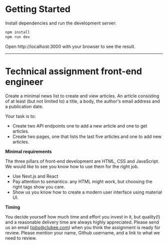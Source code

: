 # Getting Started

Install dependencies and run the development server:
```bash
npm install
npm run dev
```
Open http://localhost:3000 with your browser to see the result.

---

# Technical assignment front-end engineer

Create a minimal news list to create and view articles. An article consisting of at least (but not limited to) a title,
a body, the author's email address and a publication date.

Your task is to:

* Create two API endpoints one to add a new article and one to get articles.
* Create two pages, one that lists the last five articles and one to add new articles.

**Minimal requirements**

The three pillars of front-end development are HTML, CSS and JavaScript. We would like to see you know how to use them
for the right job.

* Use Next.js and React
* Pay attention to semantics: any HTML might work, but choosing the right tags show you care.
* Show us you know how to create a modern user interface using material UI.

**Timing**

You decide yourself how much time and effort you invest in it, but quality(!) and a reasonable delivery time are always
highly appreciated. Please send us an email (jobs@clubee.com) when you think the assignment is ready for review. Please
mention your name, Github username, and a link to what we need to review.

